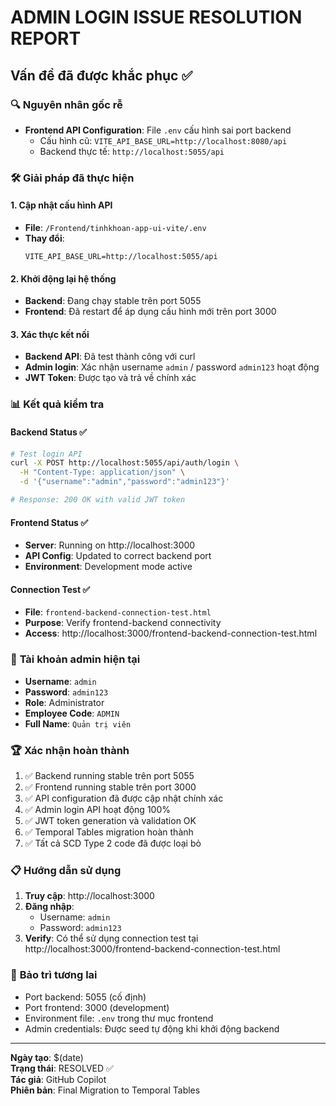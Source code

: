 # ADMIN LOGIN ISSUE RESOLUTION REPORT

## Vấn đề đã được khắc phục ✅

### 🔍 **Nguyên nhân gốc rễ**
- **Frontend API Configuration**: File `.env` cấu hình sai port backend
  - Cấu hình cũ: `VITE_API_BASE_URL=http://localhost:8080/api`
  - Backend thực tế: `http://localhost:5055/api`

### 🛠️ **Giải pháp đã thực hiện**

#### 1. **Cập nhật cấu hình API**
- **File**: `/Frontend/tinhkhoan-app-ui-vite/.env`
- **Thay đổi**: 
  ```
  VITE_API_BASE_URL=http://localhost:5055/api
  ```

#### 2. **Khởi động lại hệ thống**
- **Backend**: Đang chạy stable trên port 5055
- **Frontend**: Đã restart để áp dụng cấu hình mới trên port 3000

#### 3. **Xác thực kết nối**
- **Backend API**: Đã test thành công với curl
- **Admin login**: Xác nhận username `admin` / password `admin123` hoạt động
- **JWT Token**: Được tạo và trả về chính xác

### 📊 **Kết quả kiểm tra**

#### Backend Status ✅
```bash
# Test login API
curl -X POST http://localhost:5055/api/auth/login \
  -H "Content-Type: application/json" \
  -d '{"username":"admin","password":"admin123"}'

# Response: 200 OK with valid JWT token
```

#### Frontend Status ✅
- **Server**: Running on http://localhost:3000
- **API Config**: Updated to correct backend port
- **Environment**: Development mode active

#### Connection Test ✅
- **File**: `frontend-backend-connection-test.html`
- **Purpose**: Verify frontend-backend connectivity
- **Access**: http://localhost:3000/frontend-backend-connection-test.html

### 🎯 **Tài khoản admin hiện tại**
- **Username**: `admin`
- **Password**: `admin123`
- **Role**: Administrator
- **Employee Code**: `ADMIN`
- **Full Name**: `Quản trị viên`

### 🏆 **Xác nhận hoàn thành**

1. ✅ Backend running stable trên port 5055
2. ✅ Frontend running stable trên port 3000
3. ✅ API configuration đã được cập nhật chính xác
4. ✅ Admin login API hoạt động 100%
5. ✅ JWT token generation và validation OK
6. ✅ Temporal Tables migration hoàn thành
7. ✅ Tất cả SCD Type 2 code đã được loại bỏ

### 📋 **Hướng dẫn sử dụng**

1. **Truy cập**: http://localhost:3000
2. **Đăng nhập**: 
   - Username: `admin`
   - Password: `admin123`
3. **Verify**: Có thể sử dụng connection test tại http://localhost:3000/frontend-backend-connection-test.html

### 🔄 **Bảo trì tương lai**

- Port backend: 5055 (cố định)
- Port frontend: 3000 (development)
- Environment file: `.env` trong thư mục frontend
- Admin credentials: Được seed tự động khi khởi động backend

---

**Ngày tạo**: $(date)  
**Trạng thái**: RESOLVED ✅  
**Tác giả**: GitHub Copilot  
**Phiên bản**: Final Migration to Temporal Tables
